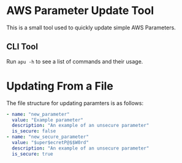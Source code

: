 # AWS Parameter Update Tool

This is a small tool used to quickly update simple AWS Parameters.

## CLI Tool

Run `apu -h` to see a list of commands and their usage.

# Updating From a File

The file structure for updating paramters is as follows:
```yaml
- name: "new_parameter"
  value: "Example parameter"
  description: "An example of an unsecure parameter"
  is_secure: false
- name: "new_secure_parameter"
  value: "$uper$ecretP@$$W0rd"
  description: "An example of an unsecure parameter"
  is_secure: true
```
